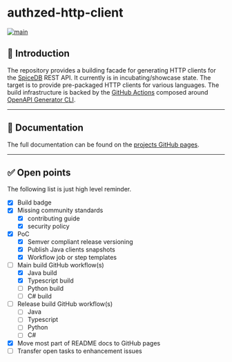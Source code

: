 # authzed-http-client

[![main](https://github.com/ewerk/authzed-http-client/actions/workflows/main-build.yml/badge.svg)](https://github.com/ewerk/authzed-http-client/actions/workflows/main-build.yml)

## 🚀 Introduction

The repository provides a building facade for generating HTTP clients for the [SpiceDB](https://authzed.com/spicedb)
REST API. It currently is in incubating/showcase state. The target is to provide pre-packaged HTTP clients for 
various languages. The build infrastructure is backed by the [GitHub Actions](https://docs.github.com/en/actions) 
composed around [OpenAPI Generator CLI]().

---

## 📒 Documentation

The full documentation can be found on the [projects GitHub pages](https://ewerk.github.io/authzed-http-client).

---

## ✅ Open points

The following list is just high level reminder.

- [x] Build badge
- [x] Missing community standards
    - [x] contributing guide
    - [x] security policy
- [x] PoC
    - [x] Semver compliant release versioning
    - [x] Publish Java clients snapshots
    - [x] Workflow job or step templates
- [ ] Main build GitHub workflow(s)
    - [x] Java build
    - [x] Typescript build
    - [ ] Python build
    - [ ] C# build
- [ ] Release build GitHub workflow(s)
    - [ ] Java
    - [ ] Typescript
    - [ ] Python
    - [ ] C#
- [x] Move most part of README docs to GitHub pages
- [ ] Transfer open tasks to enhancement issues
